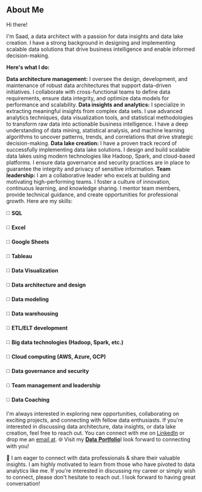 ## About Me <br>
Hi there!

I'm Saad, a data architect with a passion for data insights and data lake creation. I have a strong background in designing and implementing scalable data solutions that drive business intelligence and enable informed decision-making.

**Here's what I do:**

**Data architecture management:** I oversee the design, development, and maintenance of robust data architectures that support data-driven initiatives. I collaborate with cross-functional teams to define data requirements, ensure data integrity, and optimize data models for performance and scalability.
**Data insights and analytics:** I specialize in extracting meaningful insights from complex data sets. I use advanced analytics techniques, data visualization tools, and statistical methodologies to transform raw data into actionable business intelligence. I have a deep understanding of data mining, statistical analysis, and machine learning algorithms to uncover patterns, trends, and correlations that drive strategic decision-making.
**Data lake creation:** I have a proven track record of successfully implementing data lake solutions. I design and build scalable data lakes using modern technologies like Hadoop, Spark, and cloud-based platforms. I ensure data governance and security practices are in place to guarantee the integrity and privacy of sensitive information.
**Team leadership:** I am a collaborative leader who excels at building and motivating high-performing teams. I foster a culture of innovation, continuous learning, and knowledge sharing. I mentor team members, provide technical guidance, and create opportunities for professional growth.
Here are my skills:

◻️ **SQL**

◻️ **Excel**

◻️ **Google Sheets**

◻️ **Tableau**

◻️ **Data Visualization**

◻️ **Data architecture and design**

◻️ **Data modeling**

◻️ **Data warehousing**

◻️ **ETL/ELT development**

◻️ **Big data technologies (Hadoop, Spark, etc.)**

◻️ **Cloud computing (AWS, Azure, GCP)**

◻️ **Data governance and security**

◻️ **Team management and leadership**

◻️ **Data Coaching**


I'm always interested in exploring new opportunities, collaborating on exciting projects, and connecting with fellow data enthusiasts. If you're interested in discussing data architecture, data insights, or data lake creation, feel free to reach out. You can connect with me on [LinkedIn](https://www.linkedin.com/in/saad-abdul-rauf-75643a75/) or drop me an [email at](https://khawajasaadrauf.github.io/).
🌐 Visit my [𝐃𝐚𝐭𝐚 𝐏𝐨𝐫𝐭𝐟𝐨𝐥𝐢𝐨](https://khawajasaadrauf.github.io/)I look forward to connecting with you!

🌟 I am eager to connect with data professionals & share their valuable insights. I am highly motivated to learn from those who have pivoted to data analytics like me. If you're interested in discussing my career or simply wish to connect, please don't hesitate to reach out. I look forward to having great conversation!<br>
